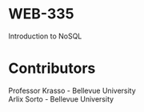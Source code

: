 # WEB-335
Introduction to NoSQL
# Contributors
Professor Krasso - Bellevue University
<br/>
Arlix Sorto - Bellevue University
